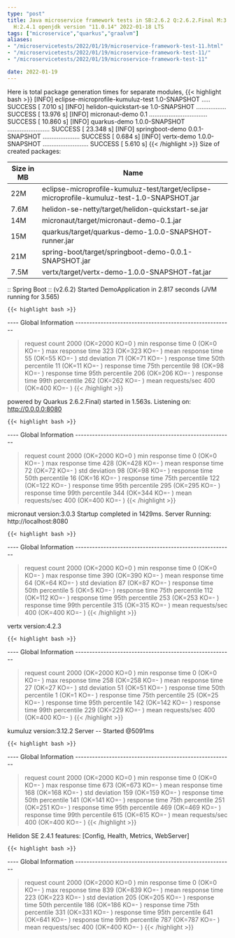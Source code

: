 ```yaml
---
type: "post"
title: Java microservice framework tests in SB:2.6.2 Q:2.6.2.Final M:3.2.7 V:4.2.3
  H:2.4.1 openjdk version "11.0.14" 2022-01-18 LTS
tags: ["microservice","quarkus","graalvm"]
aliases:
- "/microservicetests/2022/01/19/microservice-framework-test-11.html"
- "/microservicetests/2022/01/19/microservice-framework-test-11/"
- "/microservicetests/2022/01/19/microservice-framework-test-11"

date: 2022-01-19
---
```

 
Here is total package generation times for separate modules,
{{< highlight bash >}}
[INFO] eclipse-microprofile-kumuluz-test 1.0-SNAPSHOT ..... SUCCESS [  7.010 s]
[INFO] helidon-quickstart-se 1.0-SNAPSHOT ................. SUCCESS [ 13.976 s]
[INFO] micronaut-demo 0.1 ................................. SUCCESS [ 10.860 s]
[INFO] quarkus-demo 1.0.0-SNAPSHOT ........................ SUCCESS [ 23.348 s]
[INFO] springboot-demo 0.0.1-SNAPSHOT ..................... SUCCESS [  0.684 s]
[INFO] vertx-demo 1.0.0-SNAPSHOT .......................... SUCCESS [  5.610 s]
{{< /highlight >}}
Size of created packages:

| Size in MB |  Name |
|------------|-------|
| 22M | eclipse-microprofile-kumuluz-test/target/eclipse-microprofile-kumuluz-test-1.0-SNAPSHOT.jar |
| 7.6M | helidon-se-netty/target/helidon-quickstart-se.jar |
| 14M | micronaut/target/micronaut-demo-0.1.jar |
| 15M | quarkus/target/quarkus-demo-1.0.0-SNAPSHOT-runner.jar |
| 21M | spring-boot/target/springboot-demo-0.0.1-SNAPSHOT.jar |
| 7.5M | vertx/target/vertx-demo-1.0.0-SNAPSHOT-fat.jar |


:: Spring Boot :: (v2.6.2) Started DemoApplication in 2.817 seconds (JVM running for 3.565)

    {{< highlight bash >}}
---- Global Information --------------------------------------------------------
> request count                                       2000 (OK=2000   KO=0     )
> min response time                                      0 (OK=0      KO=-     )
> max response time                                    323 (OK=323    KO=-     )
> mean response time                                    55 (OK=55     KO=-     )
> std deviation                                         71 (OK=71     KO=-     )
> response time 50th percentile                         11 (OK=11     KO=-     )
> response time 75th percentile                         98 (OK=98     KO=-     )
> response time 95th percentile                        206 (OK=206    KO=-     )
> response time 99th percentile                        262 (OK=262    KO=-     )
> mean requests/sec                                    400 (OK=400    KO=-     )
{{< /highlight >}}

powered by Quarkus 2.6.2.Final) started in 1.563s. Listening on: http://0.0.0.0:8080

    {{< highlight bash >}}
---- Global Information --------------------------------------------------------
> request count                                       2000 (OK=2000   KO=0     )
> min response time                                      0 (OK=0      KO=-     )
> max response time                                    428 (OK=428    KO=-     )
> mean response time                                    72 (OK=72     KO=-     )
> std deviation                                         98 (OK=98     KO=-     )
> response time 50th percentile                         16 (OK=16     KO=-     )
> response time 75th percentile                        122 (OK=122    KO=-     )
> response time 95th percentile                        295 (OK=295    KO=-     )
> response time 99th percentile                        344 (OK=344    KO=-     )
> mean requests/sec                                    400 (OK=400    KO=-     )
{{< /highlight >}}

micronaut version:3.0.3 Startup completed in 1429ms. Server Running: http://localhost:8080

    {{< highlight bash >}}
---- Global Information --------------------------------------------------------
> request count                                       2000 (OK=2000   KO=0     )
> min response time                                      0 (OK=0      KO=-     )
> max response time                                    390 (OK=390    KO=-     )
> mean response time                                    64 (OK=64     KO=-     )
> std deviation                                         87 (OK=87     KO=-     )
> response time 50th percentile                          5 (OK=5      KO=-     )
> response time 75th percentile                        112 (OK=112    KO=-     )
> response time 95th percentile                        253 (OK=253    KO=-     )
> response time 99th percentile                        315 (OK=315    KO=-     )
> mean requests/sec                                    400 (OK=400    KO=-     )
{{< /highlight >}}

vertx version:4.2.3

    {{< highlight bash >}}
---- Global Information --------------------------------------------------------
> request count                                       2000 (OK=2000   KO=0     )
> min response time                                      0 (OK=0      KO=-     )
> max response time                                    258 (OK=258    KO=-     )
> mean response time                                    27 (OK=27     KO=-     )
> std deviation                                         51 (OK=51     KO=-     )
> response time 50th percentile                          1 (OK=1      KO=-     )
> response time 75th percentile                         25 (OK=25     KO=-     )
> response time 95th percentile                        142 (OK=142    KO=-     )
> response time 99th percentile                        229 (OK=229    KO=-     )
> mean requests/sec                                    400 (OK=400    KO=-     )
{{< /highlight >}}

kumuluz version:3.12.2 Server -- Started @5091ms

    {{< highlight bash >}}
---- Global Information --------------------------------------------------------
> request count                                       2000 (OK=2000   KO=0     )
> min response time                                      0 (OK=0      KO=-     )
> max response time                                    673 (OK=673    KO=-     )
> mean response time                                   168 (OK=168    KO=-     )
> std deviation                                        159 (OK=159    KO=-     )
> response time 50th percentile                        141 (OK=141    KO=-     )
> response time 75th percentile                        251 (OK=251    KO=-     )
> response time 95th percentile                        469 (OK=469    KO=-     )
> response time 99th percentile                        615 (OK=615    KO=-     )
> mean requests/sec                                    400 (OK=400    KO=-     )
{{< /highlight >}}

Helidon SE 2.4.1 features: [Config, Health, Metrics, WebServer]

    {{< highlight bash >}}
---- Global Information --------------------------------------------------------
> request count                                       2000 (OK=2000   KO=0     )
> min response time                                      0 (OK=0      KO=-     )
> max response time                                    839 (OK=839    KO=-     )
> mean response time                                   223 (OK=223    KO=-     )
> std deviation                                        205 (OK=205    KO=-     )
> response time 50th percentile                        186 (OK=186    KO=-     )
> response time 75th percentile                        331 (OK=331    KO=-     )
> response time 95th percentile                        641 (OK=641    KO=-     )
> response time 99th percentile                        787 (OK=787    KO=-     )
> mean requests/sec                                    400 (OK=400    KO=-     )
{{< /highlight >}}
